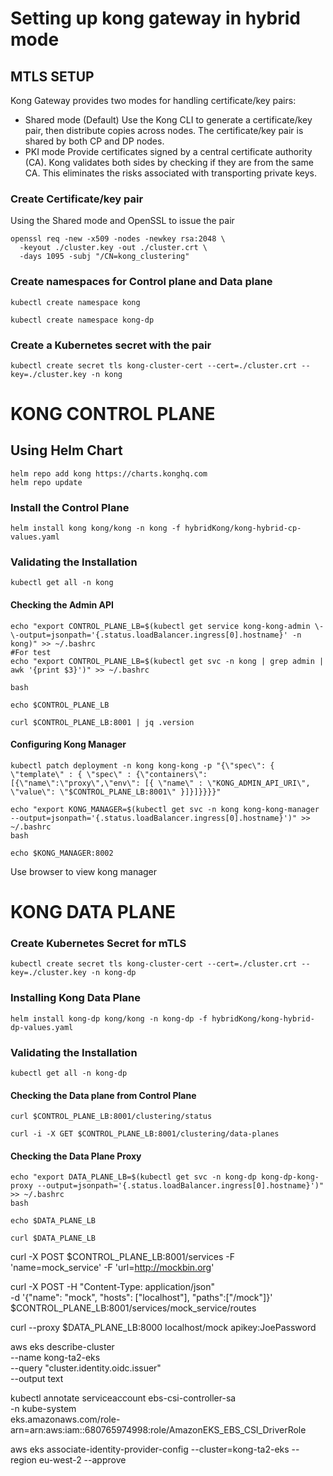 # Setting up kong gateway in hybrid mode

## MTLS SETUP
Kong Gateway provides two modes for handling certificate/key pairs:

- Shared mode (Default) Use the Kong CLI to generate a certificate/key pair, then distribute copies across nodes. The certificate/key pair is shared by both CP and DP nodes.
- PKI mode Provide certificates signed by a central certificate authority (CA). Kong validates both sides by checking if they are from the same CA. This eliminates the risks associated with transporting private keys. 

### Create Certificate/key pair
Using the Shared mode and OpenSSL to issue the pair

```
openssl req -new -x509 -nodes -newkey rsa:2048 \
  -keyout ./cluster.key -out ./cluster.crt \
  -days 1095 -subj "/CN=kong_clustering"
```

### Create namespaces for Control plane and Data plane

```
kubectl create namespace kong
```

```
kubectl create namespace kong-dp
```
### Create a Kubernetes secret with the pair

```
kubectl create secret tls kong-cluster-cert --cert=./cluster.crt --key=./cluster.key -n kong
```

# KONG CONTROL PLANE

## Using Helm Chart

```
helm repo add kong https://charts.konghq.com
helm repo update

```

### Install the Control Plane

```
helm install kong kong/kong -n kong -f hybridKong/kong-hybrid-cp-values.yaml 
```

### Validating the Installation
```
kubectl get all -n kong
```
#### Checking the Admin API
```
echo "export CONTROL_PLANE_LB=$(kubectl get service kong-kong-admin \-\-output=jsonpath='{.status.loadBalancer.ingress[0].hostname}' -n kong)" >> ~/.bashrc
#For test
echo "export CONTROL_PLANE_LB=$(kubectl get svc -n kong | grep admin | awk '{print $3}')" >> ~/.bashrc

bash

echo $CONTROL_PLANE_LB

curl $CONTROL_PLANE_LB:8001 | jq .version

```

#### Configuring Kong Manager 
```
kubectl patch deployment -n kong kong-kong -p "{\"spec\": { \"template\" : { \"spec\" : {\"containers\":[{\"name\":\"proxy\",\"env\": [{ \"name\" : \"KONG_ADMIN_API_URI\", \"value\": \"$CONTROL_PLANE_LB:8001\" }]}]}}}}"

echo "export KONG_MANAGER=$(kubectl get svc -n kong kong-kong-manager --output=jsonpath='{.status.loadBalancer.ingress[0].hostname}')" >> ~/.bashrc
bash

echo $KONG_MANAGER:8002

```
Use browser to view kong manager

# KONG DATA PLANE

### Create Kubernetes Secret for mTLS

```
kubectl create secret tls kong-cluster-cert --cert=./cluster.crt --key=./cluster.key -n kong-dp
```

### Installing Kong Data Plane
```
helm install kong-dp kong/kong -n kong-dp -f hybridKong/kong-hybrid-dp-values.yaml
```

### Validating the Installation
```
kubectl get all -n kong-dp
```
#### Checking the Data plane from Control Plane

```
curl $CONTROL_PLANE_LB:8001/clustering/status

curl -i -X GET $CONTROL_PLANE_LB:8001/clustering/data-planes

```
#### Checking the Data Plane Proxy
```
echo "export DATA_PLANE_LB=$(kubectl get svc -n kong-dp kong-dp-kong-proxy --output=jsonpath='{.status.loadBalancer.ingress[0].hostname}')" >> ~/.bashrc
bash

echo $DATA_PLANE_LB

curl $DATA_PLANE_LB

```

curl -X POST $CONTROL_PLANE_LB:8001/services -F 'name=mock_service' -F 'url=http://mockbin.org'

curl -X POST -H "Content-Type: application/json" \
    -d '{"name": "mock", "hosts": ["localhost"], "paths":["/mock"]}' \
    $CONTROL_PLANE_LB:8001/services/mock_service/routes

curl --proxy $DATA_PLANE_LB:8000 localhost/mock apikey:JoePassword


aws eks describe-cluster \
 --name kong-ta2-eks \
 --query "cluster.identity.oidc.issuer" \
 --output text

 kubectl annotate serviceaccount ebs-csi-controller-sa \
    -n kube-system \
    eks.amazonaws.com/role-arn=arn:aws:iam::680765974998:role/AmazonEKS_EBS_CSI_DriverRole

aws eks  associate-identity-provider-config  --cluster=kong-ta2-eks --region eu-west-2 --approve
